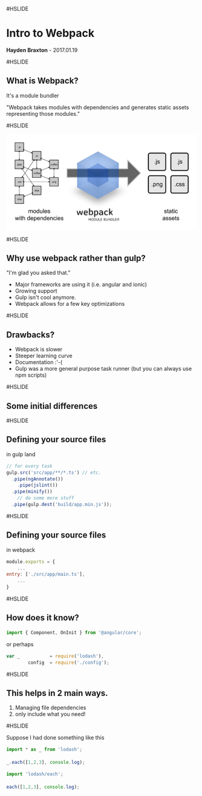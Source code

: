 #HSLIDE

# Intro to Webpack

<span class="primary"><strong>Hayden Braxton</strong></span> - 2017.01.19

#HSLIDE

## What is Webpack?

It's a module bundler <!-- .element: class="fragment" -->

"Webpack takes modules with dependencies and generates static assets representing those modules." <!-- .element: class="fragment" -->


#HSLIDE

![what-is-webpack](images/what-is-webpack.png)


#HSLIDE

## Why use webpack rather than gulp?

"I'm glad you asked that." <!-- .element: class="fragment" -->
- Major frameworks are using it (i.e. angular and ionic) <!-- .element: class="fragment" -->
- Growing support <!-- .element: class="fragment" -->
- Gulp isn't cool anymore. <!-- .element: class="fragment" -->
- Webpack allows for a few key optimizations <!-- .element: class="fragment" -->


#HSLIDE

## Drawbacks?

- Webpack is slower <!-- .element: class="fragment" -->
- Steeper learning curve <!-- .element: class="fragment" -->
- Documentation :'-( <!-- .element: class="fragment" -->
- Gulp was a more general purpose task runner (but you can always use npm scripts) <!-- .element: class="fragment" -->


#HSLIDE

## Some initial differences


#HSLIDE

## Defining your source files

in gulp land

```js
// for every task
gulp.src('src/app/**/*.ts') // etc.
  .pipe(ngAnnotate())
	.pipe(jslint())
  .pipe(minify())
	// do some more stuff
  .pipe(gulp.dest('build/app.min.js'));
```


#HSLIDE

## Defining your source files

in webpack

```js
module.exports = {
	...
entry: ['./src/app/main.ts'],
	...
}
```


#HSLIDE

## How does it know?

```js
import { Component, OnInit } from '@angular/core';
```

or perhaps

```js
var _ 			= require('lodash'),
		config 	= require('./config');
```


#HSLIDE

## This helps in 2 main ways.

1. Managing file dependencies <!-- .element: class="fragment" -->
2. only include what you need! <!-- .element: class="fragment" -->


#HSLIDE

Suppose I had done something like this

```js
import * as _ from 'lodash';

_.each([1,2,3], console.log);
```

<!-- .element: class="fragment" -->
```js
import 'lodash/each';

each([1,2,3], console.log);
```